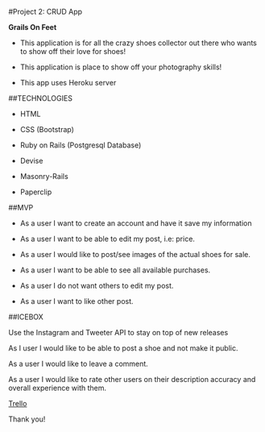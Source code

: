 #Project 2: CRUD App

**Grails On Feet**


- This application is for all the crazy shoes collector out there who wants to show off their love for shoes!

- This application is place to show off your photography skills!

- This app uses Heroku server


##TECHNOLOGIES

- HTML

- CSS (Bootstrap)

- Ruby on Rails (Postgresql Database)

- Devise

- Masonry-Rails

- Paperclip

##MVP

* As a user I want to create an account and have it save my information

* As a user I want to be able to edit my post, i.e: price.
 
* As a user I would like to post/see images of the actual shoes for sale.

* As a user I want to be able to see all available purchases.

* As a user I do not want others to edit my post.

* As a user I want to like other post.


##ICEBOX


Use the Instagram and Tweeter API to stay on top of new releases

As I user I would like to be able to post a shoe and not make it public.


As a user I would like to leave a comment.

As a user I would like to rate other users on their description accuracy and overall experience with them.


<a href="https://trello.com/b/QGBXkVxw/project-2">Trello</a>



Thank you!
